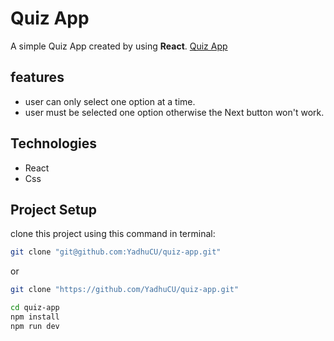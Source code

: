 # Quiz App

A simple Quiz App created by using **React**.
[Quiz App](https://quiz-app-yadhucu.vercel.app/)

## features

- user can only select one option at a time.
- user must be selected one option otherwise the Next button won't work.

## Technologies

- React
- Css

## Project Setup

clone this project using this command in terminal:

```bash
git clone "git@github.com:YadhuCU/quiz-app.git"
```

or

```bash
git clone "https://github.com/YadhuCU/quiz-app.git"
```

```bash
cd quiz-app
npm install
npm run dev
```
